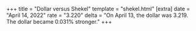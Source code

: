 +++
title = "Dollar versus Shekel"
template = "shekel.html"
[extra]
date = "April 14, 2022"
rate = "3.220"
delta = "On April 13, the dollar was 3.219. The dollar became 0.031% stronger."
+++

